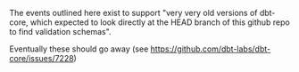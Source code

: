 The events outlined here exist to support "very very old versions of dbt-core, which expected to look directly at the HEAD branch of this github repo to find validation schemas".

Eventually these should go away (see https://github.com/dbt-labs/dbt-core/issues/7228)

